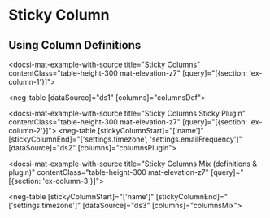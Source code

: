 # Sticky Column

## Using Column Definitions

<docsi-mat-example-with-source title="Sticky Columns" contentClass="table-height-300 mat-elevation-z7" [query]="[{section: 'ex-column-1'}]">
  <!--@neg-example:ex-column-1-->
  <neg-table [dataSource]="ds1" [columns]="columnsDef"></neg-table>
  <!--@neg-example:ex-column-1-->
</docsi-mat-example-with-source>

<docsi-mat-example-with-source title="Sticky Columns Sticky Plugin" contentClass="table-height-300 mat-elevation-z7" [query]="[{section: 'ex-column-2'}]">
    <!--@neg-example:ex-column-2-->
  <neg-table [stickyColumnStart]="['name']" [stickyColumnEnd]="['settings.timezone', 'settings.emailFrequency']"
            [dataSource]="ds2"
            [columns]="columnsPlugin">
  </neg-table>
  <!--@neg-example:ex-column-2-->
</docsi-mat-example-with-source>

<docsi-mat-example-with-source title="Sticky Columns Mix (definitions & plugin)" contentClass="table-height-300 mat-elevation-z7" [query]="[{section: 'ex-column-3'}]">
  <!--@neg-example:ex-column-3-->
  <neg-table [stickyColumnStart]="['name']" [stickyColumnEnd]="['settings.timezone']"
            [dataSource]="ds3"
            [columns]="columnsMix">
  </neg-table>
  <!--@neg-example:ex-column-3-->
</docsi-mat-example-with-source>
